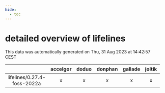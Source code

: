 ```yaml
---
hide:
  - toc
---
```


detailed overview of lifelines
==============================


This data was automatically generated on Thu, 31 Aug 2023 at 14:42:57 CEST  

| |accelgor|doduo|donphan|gallade|joltik|skitty|swalot|victini|
| :---: | :---: | :---: | :---: | :---: | :---: | :---: | :---: | :---: |
|lifelines/0.27.4-foss-2022a|x|x|x|x|x|x|x|x|
